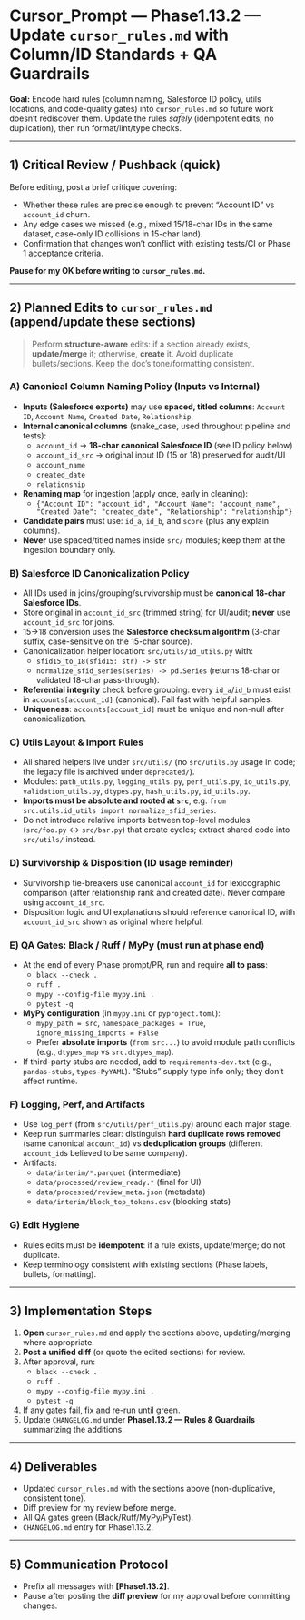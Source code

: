 # Cursor_Prompt — Phase1.13.2 — Update `cursor_rules.md` with Column/ID Standards + QA Guardrails

**Goal:** Encode hard rules (column naming, Salesforce ID policy, utils locations, and code-quality gates) into `cursor_rules.md` so future work doesn’t rediscover them. Update the rules _safely_ (idempotent edits; no duplication), then run format/lint/type checks.

---

## 1) Critical Review / Pushback (quick)
Before editing, post a brief critique covering:
- Whether these rules are precise enough to prevent “Account ID” vs `account_id` churn.
- Any edge cases we missed (e.g., mixed 15/18-char IDs in the same dataset, case-only ID collisions in 15-char land).
- Confirmation that changes won’t conflict with existing tests/CI or Phase 1 acceptance criteria.

**Pause for my OK before writing to `cursor_rules.md`.**

---

## 2) Planned Edits to `cursor_rules.md` (append/update these sections)

> Perform **structure-aware** edits: if a section already exists, **update/merge** it; otherwise, **create** it. Avoid duplicate bullets/sections. Keep the doc’s tone/formatting consistent.

### A) **Canonical Column Naming Policy (Inputs vs Internal)**
- **Inputs (Salesforce exports)** may use **spaced, titled columns**: `Account ID`, `Account Name`, `Created Date`, `Relationship`.
- **Internal canonical columns** (snake_case, used throughout pipeline and tests):
  - `account_id` → **18-char canonical Salesforce ID** (see ID policy below)
  - `account_id_src` → original input ID (15 or 18) preserved for audit/UI
  - `account_name`
  - `created_date`
  - `relationship`
- **Renaming map** for ingestion (apply once, early in cleaning):
  - `{"Account ID": "account_id", "Account Name": "account_name", "Created Date": "created_date", "Relationship": "relationship"}`
- **Candidate pairs** must use: `id_a`, `id_b`, and `score` (plus any explain columns).
- **Never** use spaced/titled names inside `src/` modules; keep them at the ingestion boundary only.

### B) **Salesforce ID Canonicalization Policy**
- All IDs used in joins/grouping/survivorship must be **canonical 18-char Salesforce IDs**.
- Store original in `account_id_src` (trimmed string) for UI/audit; **never** use `account_id_src` for joins.
- 15→18 conversion uses the **Salesforce checksum algorithm** (3-char suffix, case-sensitive on the 15-char source).
- Canonicalization helper location: `src/utils/id_utils.py` with:
  - `sfid15_to_18(sfid15: str) -> str`
  - `normalize_sfid_series(series) -> pd.Series` (returns 18-char or validated 18-char pass-through).
- **Referential integrity** check before grouping: every `id_a`/`id_b` must exist in `accounts[account_id]` (canonical). Fail fast with helpful samples.
- **Uniqueness**: `accounts[account_id]` must be unique and non-null after canonicalization.

### C) **Utils Layout & Import Rules**
- All shared helpers live under `src/utils/` (no `src/utils.py` usage in code; the legacy file is archived under `deprecated/`).
- Modules: `path_utils.py`, `logging_utils.py`, `perf_utils.py`, `io_utils.py`, `validation_utils.py`, `dtypes.py`, `hash_utils.py`, `id_utils.py`.
- **Imports must be absolute and rooted at `src`**, e.g. `from src.utils.id_utils import normalize_sfid_series`.
- Do not introduce relative imports between top-level modules (`src/foo.py` ↔ `src/bar.py`) that create cycles; extract shared code into `src/utils/` instead.

### D) **Survivorship & Disposition (ID usage reminder)**
- Survivorship tie-breakers use canonical `account_id` for lexicographic comparison (after relationship rank and created date). Never compare using `account_id_src`.
- Disposition logic and UI explanations should reference canonical ID, with `account_id_src` shown as original where helpful.

### E) **QA Gates: Black / Ruff / MyPy (must run at phase end)**
- At the end of every Phase prompt/PR, run and require **all to pass**:
  - `black --check .`
  - `ruff .`
  - `mypy --config-file mypy.ini .`
  - `pytest -q`
- **MyPy configuration** (in `mypy.ini` or `pyproject.toml`):
  - `mypy_path = src`, `namespace_packages = True`, `ignore_missing_imports = False`
  - Prefer **absolute imports** (`from src...`) to avoid module path conflicts (e.g., `dtypes_map` vs `src.dtypes_map`).
- If third-party stubs are needed, add to `requirements-dev.txt` (e.g., `pandas-stubs`, `types-PyYAML`). “Stubs” supply type info only; they don’t affect runtime.

### F) **Logging, Perf, and Artifacts**
- Use `log_perf` (from `src/utils/perf_utils.py`) around each major stage.
- Keep run summaries clear: distinguish **hard duplicate rows removed** (same canonical `account_id`) vs **deduplication groups** (different `account_id`s believed to be same company).
- Artifacts:
  - `data/interim/*.parquet` (intermediate)
  - `data/processed/review_ready.*` (final for UI)
  - `data/processed/review_meta.json` (metadata)
  - `data/interim/block_top_tokens.csv` (blocking stats)

### G) **Edit Hygiene**
- Rules edits must be **idempotent**: if a rule exists, update/merge; do not duplicate.
- Keep terminology consistent with existing sections (Phase labels, bullets, formatting).

---

## 3) Implementation Steps
1. **Open** `cursor_rules.md` and apply the sections above, updating/merging where appropriate.
2. **Post a unified diff** (or quote the edited sections) for review.
3. After approval, run:
   - `black --check .`
   - `ruff .`
   - `mypy --config-file mypy.ini .`
   - `pytest -q`
4. If any gates fail, fix and re-run until green.
5. Update `CHANGELOG.md` under **Phase1.13.2 — Rules & Guardrails** summarizing the additions.

---

## 4) Deliverables
- Updated `cursor_rules.md` with the sections above (non-duplicative, consistent tone).
- Diff preview for my review before merge.
- All QA gates green (Black/Ruff/MyPy/PyTest).
- `CHANGELOG.md` entry for Phase1.13.2.

---

## 5) Communication Protocol
- Prefix all messages with **[Phase1.13.2]**.
- Pause after posting the **diff preview** for my approval before committing changes.
